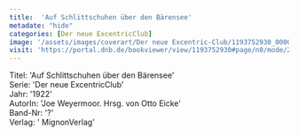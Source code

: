 ```yaml
---
title:  'Auf Schlittschuhen über den Bärensee'
metadate: "hide"
categories: [Der neue ExcentricClub]
image: '/assets/images/coverart/Der neue Excentric-Club/1193752930_00000010.jpg'
visit: 'https://portal.dnb.de/bookviewer/view/1193752930#page/n0/mode/2up'
---
```

Titel: 'Auf Schlittschuhen über den Bärensee' <br>
Serie: 'Der neue ExcentricClub' <br>
Jahr: '1922' <br>
AutorIn: 'Joe Weyermoor. Hrsg. von Otto Eicke' <br>
Band-Nr: '?' <br>
Verlag: ' MignonVerlag'